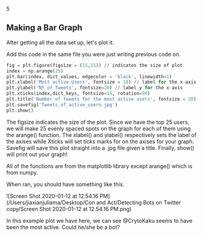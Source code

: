 5<!--title="Plotting User Activity"-->

## Making a Bar Graph

After getting all the data set up, let's plot it. 

Add this code in the same file you were just writing previous code on.

```python
fig = plt.figure(figsize = (15,15)) // indicates the size of plot
index = np.arange(25) 
plt.bar(index, dict_values, edgecolor = 'black', linewidth=1)
plt.xlabel('Most active Users', fontsize = 18) // label for the x-axis
plt.ylabel('Nº of Tweets', fontsize=20) // label y for the x-axis
plt.xticks(index,dict_keys, fontsize=15, rotation=90)
plt.title('Number of tweets for the most active users', fontsize = 20)
plt.savefig('Tweets_of_active_users.jpg')
plt.show()
```

The figsize indicates the size of the plot. Since we have the top 25 users, we will make 25 evenly spaced spots on the graph for each of them using the arange() function. The xlabel() and ylabel() respectively sets the label of the axises while Xticks will set ticks marks for on the axises for your graph. Savefig will save this plot straight into a .jpg file given a title. Finally, show() will print out your graph!

All of the functions are from the matplotlib library except arange() which is from numpy.

When ran, you should have something like this.

![Screen Shot 2020-01-12 at 12.54.16 PM](/Users/jiaxianjuliama/Desktop/Con and Act/Detecting Bots on Twitter copy/Screen Shot 2020-01-12 at 12.54.16 PM.png)

In this example plot we have here, we can see @CrytoKaku seems to have been the most active. Could he/she be a bot?